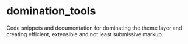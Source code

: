 domination_tools
================

Code snippets and documentation for dominating the theme layer and creating efficient, extensible and not least submissive markup.